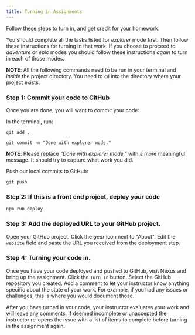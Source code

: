 ```yaml
---
title: Turning in Assignments
---
```


Follow these steps to turn in, and get credit for your homework.

You should complete all the tasks listed for _explorer_ mode first. Then follow
these instructions for turning in that work. If you choose to proceed to
_adventure_ or _epic_ modes you should follow these instructions _again_ to turn
in each of those modes.

**NOTE**: All the following commands need to be run in your terminal and
_inside_ the project directory. You need to `cd` into the directory where your
project exists.

### Step 1: Commit your code to GitHub

Once you are done, you will want to commit your code:

In the terminal, run:

```shell
git add .
```

```shell
git commit -m "Done with explorer mode."
```

**NOTE**: Please replace _"Done with explorer mode."_ with a more meaningful
message. It should try to capture what work you did.

Push our local commits to GitHub:

```shell
git push
```

### Step 2: If this is a front end project, deploy your code

```shell
npm run deploy
```

### Step 3: Add the deployed URL to your GitHub project.

Open your GitHub project. Click the _gear_ icon next to "About". Edit the
`website` field and paste the URL you received from the deployment step.

### Step 4: Turning your code in.

Once you have your code deployed and pushed to GitHub, visit Nexus and bring up
the assignment. Click the `Turn In` button. Select the GitHub repository you
created. Add a comment to let your instructor know anything specific about the
state of your work. For example, if you had any issues or challenges, this is
where you would document those.

After you have turned in your code, your instructor evaluates your work and will
leave any comments. If deemed incomplete or unaccepted the instructor re-opens
the issue with a list of items to complete before turning in the assignment
again.
